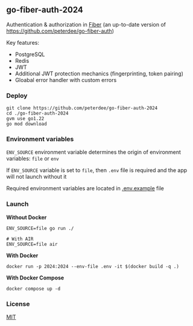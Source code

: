 ## go-fiber-auth-2024

Authentication & authorization in [Fiber](https://gofiber.io) (an up-to-date version of https://github.com/peterdee/go-fiber-auth)

Key features:
- PostgreSQL
- Redis
- JWT
- Additional JWT protection mechanics (fingerprinting, token pairing)
- Gloabal error handler with custom errors

### Deploy

```shell script
git clone https://github.com/peterdee/go-fiber-auth-2024
cd ./go-fiber-auth-2024
gvm use go1.22
go mod download
```

### Environment variables

`ENV_SOURCE` environment variable determines the origin of environment variables: `file` or `env`

If `ENV_SOURCE` variable is set to `file`, then `.env` file is required and the app will not launch without it

Required environment variables are located in [.env.example](./.env.example) file

### Launch

**Without Docker**

```shell script
ENV_SOURCE=file go run ./

# With AIR
ENV_SOURCE=file air
```

**With Docker**

```shell script
docker run -p 2024:2024 --env-file .env -it $(docker build -q .)
```

**With Docker Compose**

```shell script
docker compose up -d
```

### License

[MIT](./LICENSE.md)

